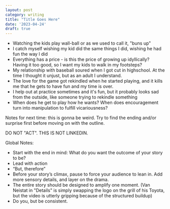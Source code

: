 ```yaml
---
layout: post
category: writing
title: "Title Goes Here"
date: '2023-04-24'
draft: true
---
```


- Watching the kids play wall-ball or as we used to call it, "buns up"
- I catch myself wishing my kid did the same things I did, wishing he had fun the way I did
- Everything has a price - is this the price of growing up idyllically? Having it too good, so I want my kids to walk in my footsteps?
- My relationship with baseball soured when I got cut in highschool. At the time I thought it unjust, but as an adult I understand.
- The love for the game got rekindled when he started playing, and it kills me that he gets to have fun and my time is over.
- I help out at practice sometimes and it's fun, but it probably looks sad from the outside, like someone trying to rekindle something
- When does he get to play how he wants? When does encouragement turn into manipulation to fulfill vicariousness?

Notes for next time: this is gonna be weird. Try to find the ending and/or surprise first before moving on with the outline.

DO NOT "ACT". THIS IS NOT LINKEDIN.

Global Notes:

- Start with the end in mind: What do you want the outcome of your story to be?
- Lead with action
- “But, therefore”
- Before your story’s climax, pause to force your audience to lean in. Add more sensory details, and layer on the drama.
- The entire story should be designed to amplify one moment. (Van Neistat in "Details" is simply swapping the logo on the grill of his Toyota, but the video is utterly gripping because of the structured buildup)
- Do you, but be consistent.
